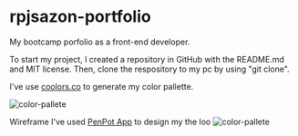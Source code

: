 # rpjsazon-portfolio
My bootcamp porfolio as a front-end developer.

To start my project, I created a repository in GitHub with the README.md and MIT license. Then, clone the respository to my pc by using "git clone". 

I've use [coolors.co](https://coolors.co/) to generate my color pallette.

![color-pallete](../rpjsazon-portfolio/screenshoots/my-color-pallete-2.JPG)

Wireframe
I've used [PenPot App](https://penpot.app/) to design my the loo
![color-pallete](../rpjsazon-portfolio/screenshoots/wireframe-penpot.JPG)

